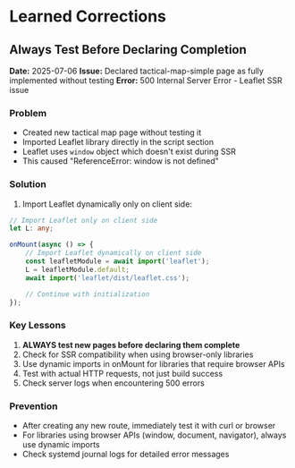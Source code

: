 # Learned Corrections

## Always Test Before Declaring Completion

**Date:** 2025-07-06
**Issue:** Declared tactical-map-simple page as fully implemented without testing
**Error:** 500 Internal Server Error - Leaflet SSR issue

### Problem

- Created new tactical map page without testing it
- Imported Leaflet library directly in the script section
- Leaflet uses `window` object which doesn't exist during SSR
- This caused "ReferenceError: window is not defined"

### Solution

1. Import Leaflet dynamically only on client side:

```typescript
// Import Leaflet only on client side
let L: any;

onMount(async () => {
	// Import Leaflet dynamically on client side
	const leafletModule = await import('leaflet');
	L = leafletModule.default;
	await import('leaflet/dist/leaflet.css');

	// Continue with initialization
});
```

### Key Lessons

1. **ALWAYS test new pages before declaring them complete**
2. Check for SSR compatibility when using browser-only libraries
3. Use dynamic imports in onMount for libraries that require browser APIs
4. Test with actual HTTP requests, not just build success
5. Check server logs when encountering 500 errors

### Prevention

- After creating any new route, immediately test it with curl or browser
- For libraries using browser APIs (window, document, navigator), always use dynamic imports
- Check systemd journal logs for detailed error messages
